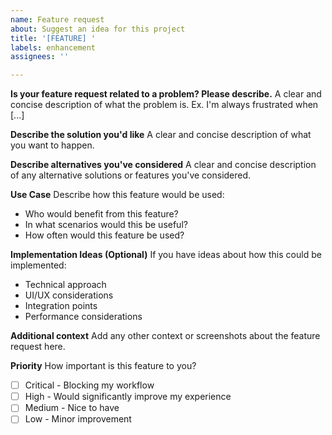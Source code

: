 ```yaml
---
name: Feature request
about: Suggest an idea for this project
title: '[FEATURE] '
labels: enhancement
assignees: ''

---
```


**Is your feature request related to a problem? Please describe.**
A clear and concise description of what the problem is. Ex. I'm always frustrated when [...]

**Describe the solution you'd like**
A clear and concise description of what you want to happen.

**Describe alternatives you've considered**
A clear and concise description of any alternative solutions or features you've considered.

**Use Case**
Describe how this feature would be used:
- Who would benefit from this feature?
- In what scenarios would this be useful?
- How often would this feature be used?

**Implementation Ideas (Optional)**
If you have ideas about how this could be implemented:
- Technical approach
- UI/UX considerations
- Integration points
- Performance considerations

**Additional context**
Add any other context or screenshots about the feature request here.

**Priority**
How important is this feature to you?
- [ ] Critical - Blocking my workflow
- [ ] High - Would significantly improve my experience
- [ ] Medium - Nice to have
- [ ] Low - Minor improvement 
